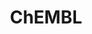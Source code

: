 ---
bigquery: https://console.cloud.google.com/bigquery?p=patents-public-data&d=ebi_chembl&page=dataset
citation: '"The ChEMBL database in 2017." Anna Gaulton, Anne Hersey, Michał Nowotka,
  A Patrícia Bento, Jon Chambers, David Mendez, Prudence Mutowo, Francis Atkinson,
  Louisa J Bellis, Elena Cibrián-Uhalte, Mark Davies, Nathan Dedman, Anneli Karlsson,
  María Paula Magariños, John P Overington, George Papadatos, Ines Smit, Andrew R
  Leach Nucleic acids Research (2017) 45 (Database Issue), D945-D954'
contributors: European Bioinformatics Institute
cost: None
description: ChEMBL Data is a manually curated database of small molecules used in
  drug discovery, including information about existing patented drugs.
documentation: 'schema: https://www.ebi.ac.uk/chembl/db_schema


  '
last_edit: 04/12/2022, 11:00:19
location: https://console.cloud.google.com/marketplace/product/google_patents_public_datasets/chembl
maintained_by: EMBL-EBI, an outstation of European Molecular Biology Laboratory
related_publications: '

  ChEMBL: towards direct deposition of bioassay data.


  Mendez D, Gaulton A, Bento AP, Chambers J, De Veij M, Félix E, Magariños MP, Mosquera
  JF, Mutowo P, Nowotka M, Gordillo-Marañón M, Hunter F, Junco L, Mugumbate G, Rodriguez-Lopez
  M, Atkinson F, Bosc N, Radoux CJ, Segura-Cabrera A, Hersey A, Leach AR.


  — Nucleic Acids Res. 2019; 47(D1):D930-D940. doi: 10.1093/nar/gky1075

  '
schema_fields:
- pathway_id
- mc_target_accession
- ddd_admr
- updated_by
- type
- alert_id
- targcomp_id
- first_page
- component_id
- assay_subcellular_fraction
- qed_weighted
- component_synonym
- hba
- molecular_mechanism
- heavy_atoms
- direct_interaction
- l7
- pref_name
- cell_source_organism
- topical
- co_stem_id
- level4_description
- assay_tissue
- ddd_id
- drug_record_id
- usan_substem
- polymer_flag
- activity_id
- dosage_form
- db_source
- cell_source_tax_id
- db_version
- dosed_ingredient
- acd_logp
- short_name
- confidence
- synonyms
- target_mapping
- value
- normal_range_max
- withdrawn_year
- result_flag
- biocomp_id
- parent_molregno
- mol_hrac_id
- idx
- parameter_value
- nda_type
- warning_class
- class_level
- patent_use_code
- parent_id
- efo_id
- source
- oral
- mc_tax_id
- mec_id
- first_in_class
- usan_stem
- full_molformula
- start_position
- authors
- text_value
- curation_comment
- formulation_id
- mesh_heading
- ro3_pass
- uo_units
- site_id
- psa
- level3
- end_position
- predbind_id
- mutation
- protein_class_id
- clo_id
- max_phase
- domain_description
- level2_description
- entity_type
- patent_expire_date
- cpd_str_alert_id
- parenteral
- assay_cell_type
- cx_logp
- pubmed_id
- comments
- related_tid
- num_ro5_violations
- syn_type
- doc_id
- cell_description
- relation
- doi
- mw_freebase
- selectivity_comment
- structure_type
- last_active
- level1_description
- hba_lipinski
- upper_value
- cell_source_tissue
- delist_flag
- tissue_id
- orig_description
- indication_class
- potential_duplicate
- met_id
- toid
- cell_ontology_id
- warning_country
- therapeutic_flag
- active_molregno
- published_type
- enzyme_name
- chembl_id
- updated_on
- innovator_company
- usan_stem_id
- tbl
- bto_id
- who_extra
- level1
- atc_code
- protein_class_synonym
- assay_organism
- job_id
- indref_id
- standard_units
- drugind_id
- standard_inchi_key
- natural_product
- efo_term
- assay_class_id
- relationship
- tax_id
- entity_id
- enzyme_tid
- prodrug
- substrate_record_id
- units
- aromatic_rings
- src_id
- target_type
- smid
- irac_class_id
- parameter_type
- curated_by
- ddd_value
- route
- lle
- domain_name
- aspect
- mc_organism
- applicant_full_name
- bei
- protein_class_desc
- site_name
- creation_date
- standard_relation
- tid_fixed
- annotation
- withdrawn_class
- assay_test_type
- l4
- alert_name
- cl_lincs_id
- assay_type
- mw_monoisotopic
- withdrawn_flag
- l6
- stat
- published_relation
- withdrawn_reason
- label
- compd_id
- abstract
- mol_irac_id
- inorganic_flag
- cx_most_bpka
- prediction_method
- actsm_id
- data_validity_comment
- standard_type
- version
- doc_type
- active_ingredient
- src_short_name
- parent_go_id
- as_id
- molfile
- stem
- ingredient
- confidence_score
- drug_product_flag
- sei
- std_act_id
- published_units
- tid
- level2
- hbd
- cx_most_apka
- definition
- warning_id
- submission_date
- issue
- first_approval
- assay_id
- accession
- irac_code
- standard_text_value
- description
- acd_logd
- smarts
- src_compound_id
- met_conversion
- journal
- activity_comment
- trade_name
- canonical_smiles
- year
- site_residues
- rgid
- major_class
- who_name
- ref_url
- species_group_flag
- num_alerts
- class_type
- l2
- assay_strain
- cellosaurus_id
- parent_type
- last_page
- sitecomp_id
- chebi_par_id
- ad_type
- strength
- oc_id
- full_mwt
- published_value
- name
- isoform
- assay_tax_id
- assay_desc
- targrel_id
- level4
- src_description
- bao_format
- cx_logd
- source_domain_id
- title
- compsyn_id
- normal_range_min
- publication_number
- pchembl_value
- max_phase_for_ind
- mc_target_type
- mesh_id
- variant_id
- chirality
- compound_name
- ref_id
- product_id
- patent_no
- ddd_comment
- ass_cls_map_id
- standard_inchi
- set_name
- relationship_type
- src_assay_id
- prod_pat_id
- record_id
- alogp
- organism
- warning_year
- ap_id
- approval_date
- l8
- mol_atc_id
- availability_type
- mol_frac_id
- patent_id
- bao_endpoint
- stem_class
- metabolite_record_id
- log_id
- molregno
- ddd_units
- alert_set_id
- mecref_id
- assay_source
- priority
- assay_category
- warnref_id
- uberon_id
- metref_id
- ref_type
- volume
- pathway_key
- l5
- target_desc
- usan_stem_definition
- protclasssyn_id
- aidx
- drug_substance_flag
- cidx
- warning_description
- sequence_md5sum
- standard_upper_value
- country
- molecule_type
- standard_value
- comp_class_id
- molecular_species
- acd_most_apka
- sequence
- disease_efficacy
- frac_class_id
- helm_notation
- warning_type
- company
- mechanism_comment
- homologue
- binding_site_comment
- usan_year
- activity_count
- caloha_id
- subgroup
- le
- frac_code
- research_stem
- level5
- withdrawn_country
- assay_param_id
- status
- hrac_code
- domain_id
- previous_company
- l1
- cell_name
- mc_target_name
- level3_description
- path
- molsyn_id
- l3
- mechanism_of_action
- domain_type
- comp_go_id
- hbd_lipinski
- standard_flag
- hrac_class_id
- action_type
- component_type
- downgraded
- acd_most_bpka
- bao_id
- res_stem_id
- rtb
- met_comment
- relationship_desc
- qudt_units
- go_id
- black_box_warning
- num_lipinski_ro5_violations
- cell_id
- ridx
- compound_key
shortname: chembl
tags:
- biotechnology
- health
- chemical
- bioinformatics
- medical
terms_of_use: CC BY-SA 3.0
title: ChEMBL
uuid: e232a192-965c-4ec9-904c-155b6dfe56c5
---